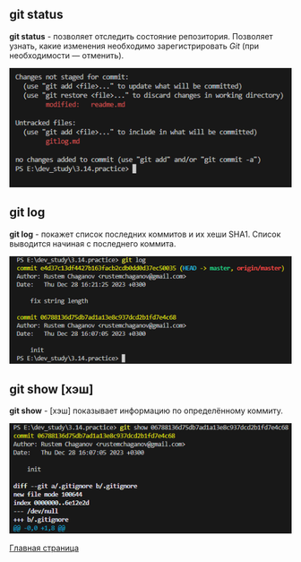 ## git status
**git status** - позволяет отследить состояние репозитория. Позволяет узнать, какие изменения необходимо зарегистрировать *Git* (при необходимости — отменить).

![git_status](./assets/gitlog1.png)

## git log
**git log** - покажет список последних коммитов и их хеши SHA1. Список выводится начиная с последнего коммита.

![git_log](./assets/gitlog2.png)

## git show [хэш]
**git show** - [хэш] показывает информацию по определённому коммиту.

![git_show](./assets/gitlog3.png)

[Главная страница](./readme.md)